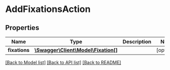 # AddFixationsAction

## Properties
Name | Type | Description | Notes
------------ | ------------- | ------------- | -------------
**fixations** | [**\Swagger\Client\Model\Fixation[]**](Fixation.md) |  | [optional] 

[[Back to Model list]](../../README.md#documentation-for-models) [[Back to API list]](../../README.md#documentation-for-api-endpoints) [[Back to README]](../../README.md)

